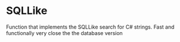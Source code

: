 # SQLLike
Function that implements the SQLLike search for C# strings. Fast and functionally very close the the database version
